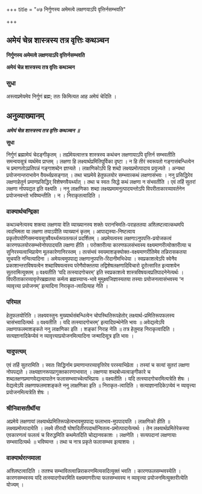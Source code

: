 +++
title = "०७ निर्गुणस्य अमेमत्वे लक्षणयाऽपि वृत्तिर्नसम्भवति"

+++


## अमेयं चेन्न शास्त्रस्य तत्र वृत्तिः कथञ्चन

**निर्गुणस्य अमेमत्वे लक्षणयाऽपि वृत्तिर्नसम्भवति**

**अमेयं चेन्न शास्त्रस्य तत्र वृत्तिः कथञ्चन**

### **सुधा**

अस्त्वप्रमेयमेव निर्गुणं ब्रह्म; ततः किमित्यत आह अमेयं चेदिति ।

## **अनुव्याख्यानम्**

***अमेयं चेन्न शास्त्रस्य तत्र वृत्तिः कथञ्चन ॥***

**सुधा**

निर्गुणं ब्रह्मामेयं चेदङ्गीकृतम् । तर्ह्यमेयत्वात्तत्र शास्त्रस्य कथंचन लक्षणायाऽपि वृत्तिर्न सम्भवतीति समन्वयसूत्रं व्यर्थमेव प्राप्तम् । लक्षणा हि लक्ष्यार्थप्रमितिपूर्विका दृष्टा । न हि तीरं स्वरूपतो गङ्गासंबन्धित्वेन च प्रमाणतोऽप्रतिपन्नं गङ्गाशब्देन ज्ञाप्यते । लाक्षणिकोऽपि हि शब्दो लक्ष्यप्रमोत्पादाय प्रयुज्यते । अन्यथा प्रयोजनान्तराभावेन वैयर्थ्यप्रसङ्गात् । तथा चाप्रमेये हेतुफलयोर सम्भवात्कथं लक्षणासंभवः । ननु प्रसिद्धिरेव लक्षणाहेतुर्न प्रमाणप्रसिद्धिर् विशेषणवैयर्थ्यात् । तथा च स्वतः सिद्धे कथं लक्षणा न संभवतीति । एवं तर्हि सुतरां लक्षणा नोपपद्यत इति वक्ष्यति । ननु लाक्षणिकाः शब्दा लक्ष्यप्रमामनुत्पादयन्तोऽपि विपरीताकारव्यावर्तनेन प्रयोजनवन्तो भविष्यन्तीति । न । निराकृतत्वादिति ।

### **वाक्यार्थचन्द्रिका**

कथञ्चनेत्यस्य शक्त्या लक्षणया वेति व्याख्यानस्य शक्तेः परानभिमति-पराहततया अश्लिष्टत्वात्कथमपि त्वदभिमता या लक्षणा तयाऽपीति व्याख्यानं कृतम् । आपाद्यस्या-निष्टत्वाय प्रकृतोपयोगिसमन्वयसूत्रवैयर्थ्यरूपतत्फलं प्रदर्शितम् । अप्रमेयत्वस्य लक्षणाऽनुपपत्ति-प्रयोजकत्वं कारणफलयोरसम्भवेनोपपादयति लक्षणा हीति । परोक्तरीत्या कारणफलसंभवस्य वक्ष्यमाणरीत्योक्तरीत्या च सुनिरस्यत्वाभिप्रायेण मूलकारेणानिरस्तम् । तत्संभवं स्वयमाशङ्क्योक्त-वक्ष्यमाणरीतिमेव तन्निरासकतया सूचयति नन्वित्यादिना । अमेयत्वमुपपाद्य लक्षणानुपपत्ति-रिदानीमभिधेया । स्वप्रकाशत्वेऽपि स्वेनैव प्रकाशान्तराविषयत्वेन शब्दाविषयत्वस्य परेणैवोक्ततया तद्विशेषलक्षणादिविचारो दूरोत्सारित इत्याशयेन सुतरामित्युक्तम् ॥ वक्ष्यतीति ‘यदि तत्स्यादगोचरम्’ इति स्वप्रकाशत्वे शास्त्रविषयत्वप्रतिपादनेनेत्यर्थः । विपरीताकारव्यावृत्तेरब्रह्मतया कर्मत्व ब्रह्मस्याप्य-भावे मुमुक्ष्वजिज्ञास्यतया तस्याः प्रयोजनत्वासंभवस्य ‘न व्यावृत्त्या प्रयोजनम्’ इत्यादिना निराकृत-त्वादित्याह नेति ।

### **परिमल**

हेतुफलयोरिति । लक्ष्यवस्तुनः मुख्यार्थसंबन्धित्वेन चोपस्थितिरूपहेतोर् लक्ष्यार्थ-प्रमितिरूपफलस्य चासंभवादित्यर्थः ॥ वक्ष्यतीति । यदि तत्स्यादगोचरम्’ इत्यादिग्रन्थेनेति भावः ॥ अवेद्यत्वेऽपि लक्षणाफलमाशङ्कते ननु लाक्षणिका इति । शङ्कां निराह नेति ॥ तत्र हेतुमाह निराकृत्वादिति । सत्यज्ञानादिकेप्येवं न व्यावृत्त्याप्रयोजनमित्यादिना जन्मादिसूत्र इति भावः ।

### **यादुपत्यम्**

एवं तर्हि सुतरामिति । स्वतः सिद्धिर्नाम प्रमाणान्तरव्यावृत्तिरेव परस्याभिप्रेता । तस्यां च सत्यां सुतरां लक्षणा नोपपद्यते । लक्ष्यज्ञानरूपप्रागुक्तकारणाभावात् । लक्षणया शब्दबोध्यत्वाङ्गीकारे च शब्दलक्षणप्रमाणवेद्यत्वापातेन फलासम्भवाच्चेत्यभिप्रायः ॥ वक्ष्यतीति । यदि तत्स्यादगोचरमित्यत्रेति शेषः । वेद्यत्वेऽपि लक्षणाफलमाशङ्कते ननु लाक्षणिका इति ॥ निराकृत-त्वादिति । सत्याज्ञानादिकेऽप्येवं न व्यावृत्त्या प्रयोजनमित्यत्रेति शेषः ।

### **श्रीनिवासतीर्थीया**

अप्रमेये लक्षणायां लक्ष्यार्थप्रमितिरूपहेत्वभावमुपपाद्य फलाभाव-मुपपादयति । लाक्षणिको हीति ॥ लक्ष्यप्रमोत्पादायेति । लक्ष्ये तीरादौ घोषादितीरपदार्थान्वितत्व-प्रमोत्पादायेत्यर्थः । तेन लक्ष्यार्थप्रमितेरेकस्या एवकारणत्वं फलत्वं च विरुद्धमिति कथमेतदिति चोद्यानवकाशः । लक्षणेति । सत्यपदानां लक्षणायाः सम्भवादित्यर्थः ॥ भविष्यन्त । तथा च नात्र प्रकृते फलासम्भव इत्याशयः ।

### **वाक्यार्थरत्नमाला**

अश्लिष्टत्वादिति । ततश्च सम्भावितत्वान्निराकरणमित्यसदित्युक्तं भवति । कारणफलसम्भवस्येति । कारणसम्भवस्य यदि तत्स्यादगोचरमिति वक्ष्यमाणरीत्या फलसम्भवस्य न व्यावृत्त्या प्रयोजनमित्युक्तरीत्येति योज्यम् ।


